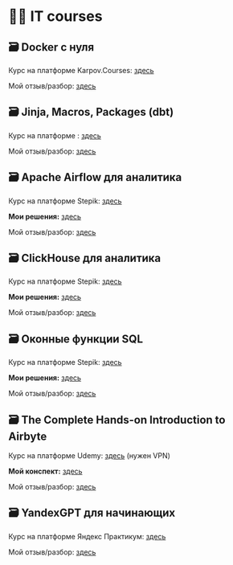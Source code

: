 # 👩‍💻 IT courses

## 🗃️ Docker с нуля

Курс на платформе Karpov.Courses: [здесь](https://karpov.courses/docker?_gl=1*ueot3m*_ga*ODc5ODgxODYzLjE3MDU1Njc1MzE.*_ga_DZP7KEXCQQ*MTcwNzcyMTkwNC40NC4xLjE3MDc3MjE5MTcuNDcuMC4w)

Мой отзыв/разбор: [здесь](https://github.com/Malakhova-Natalya/IT_courses/blob/main/all_courses/Docker%20с%20нуля/final_opinion.md)

## 🗃️ Jinja, Macros, Packages (dbt)

Курс на платформе : [здесь](https://courses.getdbt.com/courses/take/jinja-macros-packages/texts/30200737-welcome)

Мой отзыв/разбор: [здесь](https://github.com/Malakhova-Natalya/IT_courses/blob/main/all_courses/Jinja%2C%20Macros%2C%20Packages/final_opinion.md)

## 🗃️ Apache Airflow для аналитика

Курс на платформе Stepik: [здесь](https://stepik.org/course/99527/syllabus)

**Мои решения:** [здесь](https://github.com/Malakhova-Natalya/IT_courses/tree/main/all_courses/Apache%20Airflow%20для%20аналитика)

Мой отзыв/разбор: [здесь](https://github.com/Malakhova-Natalya/IT_courses/blob/main/all_courses/Apache%20Airflow%20для%20аналитика/final_opinion.md)

## 🗃️ ClickHouse для аналитика

Курс на платформе Stepik: [здесь](https://stepik.org/course/100210/syllabus)

**Мои решения:** [здесь](https://github.com/Malakhova-Natalya/IT_courses/tree/main/all_courses/ClickHouse%20для%20аналитика)

Мой отзыв/разбор: [здесь](https://github.com/Malakhova-Natalya/IT_courses/blob/main/all_courses/ClickHouse%20для%20аналитика/final_opinion.md)

## 🗃️ Оконные функции SQL

Курс на платформе Stepik: [здесь](https://stepik.org/course/95367/syllabus)

**Мои решения:** [здесь](https://github.com/Malakhova-Natalya/IT_courses/tree/main/all_courses/Оконные%20функции%20SQL)

Мой отзыв/разбор: [здесь](https://github.com/Malakhova-Natalya/IT_courses/blob/main/all_courses/Оконные%20функции%20SQL/final_opinion.md)

## 🗃️ The Complete Hands-on Introduction to Airbyte

Курс на платформе Udemy: [здесь](https://www.udemy.com/course/the-complete-hands-on-introduction-to-airbyte/) (нужен VPN)

**Мой конспект:** [здесь](https://github.com/Malakhova-Natalya/IT_courses/tree/main/all_courses/The%20Complete%20Hands-on%20Introduction%20to%20Airbyte)

Мой отзыв/разбор: [здесь](https://github.com/Malakhova-Natalya/IT_courses/blob/main/all_courses/The%20Complete%20Hands-on%20Introduction%20to%20Airbyte/final_opinion.md)

## 🗃️ YandexGPT для начинающих

Курс на платформе Яндекс Практикум: [здесь](https://practicum.yandex.ru/yandexgpt-beginner/?utm_source=referral&utm_medium=community&utm_campaign=tg_community_RF_common_Unde_b2c_Other_None_june-2024)

Мой отзыв/разбор: [здесь](https://github.com/Malakhova-Natalya/IT_courses/tree/main/all_courses/YandexGPT%20для%20начинающих)
